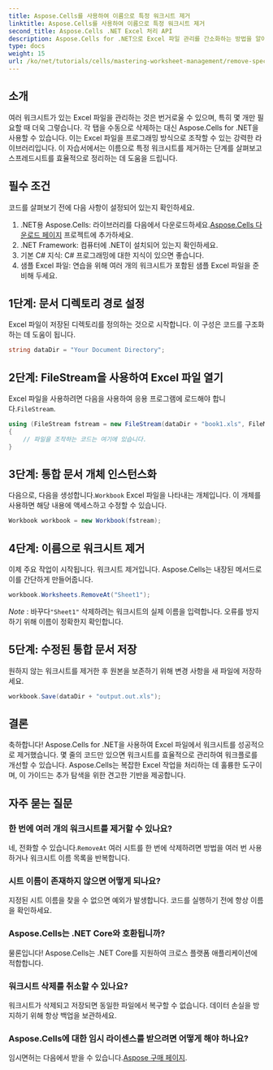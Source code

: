 ```yaml
---
title: Aspose.Cells를 사용하여 이름으로 특정 워크시트 제거
linktitle: Aspose.Cells를 사용하여 이름으로 특정 워크시트 제거
second_title: Aspose.Cells .NET Excel 처리 API
description: Aspose.Cells for .NET으로 Excel 파일 관리를 간소화하는 방법을 알아보세요. 이 가이드는 이름으로 특정 워크시트를 프로그래밍 방식으로 제거하는 단계를 안내하여 시간을 절약하고 스프레드시트를 정리합니다.
type: docs
weight: 15
url: /ko/net/tutorials/cells/mastering-worksheet-management/remove-specific-worksheets-by-name/
---
```

## 소개

여러 워크시트가 있는 Excel 파일을 관리하는 것은 번거로울 수 있으며, 특히 몇 개만 필요할 때 더욱 그렇습니다. 각 탭을 수동으로 삭제하는 대신 Aspose.Cells for .NET을 사용할 수 있습니다. 이는 Excel 파일을 프로그래밍 방식으로 조작할 수 있는 강력한 라이브러리입니다. 이 자습서에서는 이름으로 특정 워크시트를 제거하는 단계를 살펴보고 스프레드시트를 효율적으로 정리하는 데 도움을 드립니다.

## 필수 조건

코드를 살펴보기 전에 다음 사항이 설정되어 있는지 확인하세요.

1.  .NET용 Aspose.Cells: 라이브러리를 다음에서 다운로드하세요.[Aspose.Cells 다운로드 페이지](https://releases.aspose.com/cells/net/) 프로젝트에 추가하세요.
2. .NET Framework: 컴퓨터에 .NET이 설치되어 있는지 확인하세요.
3. 기본 C# 지식: C# 프로그래밍에 대한 지식이 있으면 좋습니다.
4. 샘플 Excel 파일: 연습을 위해 여러 개의 워크시트가 포함된 샘플 Excel 파일을 준비해 두세요.

## 1단계: 문서 디렉토리 경로 설정

Excel 파일이 저장된 디렉토리를 정의하는 것으로 시작합니다. 이 구성은 코드를 구조화하는 데 도움이 됩니다.

```csharp
string dataDir = "Your Document Directory";
```

## 2단계: FileStream을 사용하여 Excel 파일 열기

 Excel 파일을 사용하려면 다음을 사용하여 응용 프로그램에 로드해야 합니다.`FileStream`.

```csharp
using (FileStream fstream = new FileStream(dataDir + "book1.xls", FileMode.Open))
{
    // 파일을 조작하는 코드는 여기에 있습니다.
}
```

## 3단계: 통합 문서 개체 인스턴스화

 다음으로, 다음을 생성합니다.`Workbook` Excel 파일을 나타내는 개체입니다. 이 개체를 사용하면 해당 내용에 액세스하고 수정할 수 있습니다.

```csharp
Workbook workbook = new Workbook(fstream);
```

## 4단계: 이름으로 워크시트 제거

이제 주요 작업이 시작됩니다. 워크시트 제거입니다. Aspose.Cells는 내장된 메서드로 이를 간단하게 만들어줍니다.

```csharp
workbook.Worksheets.RemoveAt("Sheet1");
```

*Note* : 바꾸다`"Sheet1"` 삭제하려는 워크시트의 실제 이름을 입력합니다. 오류를 방지하기 위해 이름이 정확한지 확인합니다.

## 5단계: 수정된 통합 문서 저장

원하지 않는 워크시트를 제거한 후 원본을 보존하기 위해 변경 사항을 새 파일에 저장하세요.

```csharp
workbook.Save(dataDir + "output.out.xls");
```

## 결론

축하합니다! Aspose.Cells for .NET을 사용하여 Excel 파일에서 워크시트를 성공적으로 제거했습니다. 몇 줄의 코드만 있으면 워크시트를 효율적으로 관리하여 워크플로를 개선할 수 있습니다. Aspose.Cells는 복잡한 Excel 작업을 처리하는 데 훌륭한 도구이며, 이 가이드는 추가 탐색을 위한 견고한 기반을 제공합니다.

## 자주 묻는 질문

### 한 번에 여러 개의 워크시트를 제거할 수 있나요?

 네, 전화할 수 있습니다.`RemoveAt` 여러 시트를 한 번에 삭제하려면 방법을 여러 번 사용하거나 워크시트 이름 목록을 반복합니다.

### 시트 이름이 존재하지 않으면 어떻게 되나요?

지정된 시트 이름을 찾을 수 없으면 예외가 발생합니다. 코드를 실행하기 전에 항상 이름을 확인하세요.

### Aspose.Cells는 .NET Core와 호환됩니까?

물론입니다! Aspose.Cells는 .NET Core를 지원하여 크로스 플랫폼 애플리케이션에 적합합니다.

### 워크시트 삭제를 취소할 수 있나요?

워크시트가 삭제되고 저장되면 동일한 파일에서 복구할 수 없습니다. 데이터 손실을 방지하기 위해 항상 백업을 보관하세요.

### Aspose.Cells에 대한 임시 라이센스를 받으려면 어떻게 해야 하나요?

임시면허는 다음에서 받을 수 있습니다.[Aspose 구매 페이지](https://purchase.aspose.com/temporary-license/).